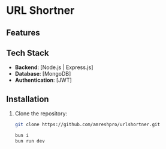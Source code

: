 # URL Shortner
## Features


## Tech Stack

<!-- - **Frontend**: [React.js | Next.js | Tailwind CSS] -->
- **Backend**: [Node.js | Express.js]
- **Database**: [MongoDB]
- **Authentication**: [JWT]

## Installation

1. Clone the repository:

   ```bash
   git clone https://github.com/amreshpro/urlshortner.git
   ```
   ```bash
   bun i
   bun run dev
   ```
